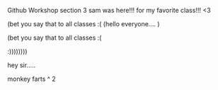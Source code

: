  Github Workshop section 3
 sam was here!!!
 for my favorite class!!!  <3

(bet you say that to all classes :( 
(hello everyone.... )   

(bet you say that to all classes :(    

:))))))))


hey sir.....



monkey farts ^ 2

